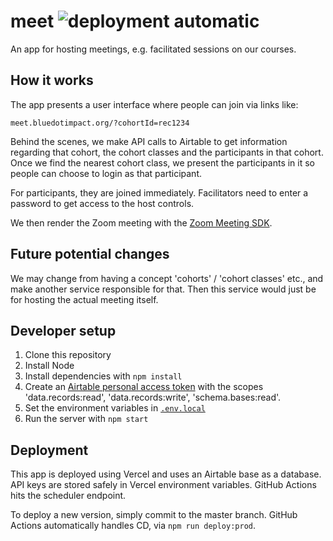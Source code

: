 # meet ![deployment automatic](https://img.shields.io/badge/deployment-automatic-success)

An app for hosting meetings, e.g. facilitated sessions on our courses.

## How it works

The app presents a user interface where people can join via links like:

```
meet.bluedotimpact.org/?cohortId=rec1234
```

Behind the scenes, we make API calls to Airtable to get information regarding that cohort, the cohort classes and the participants in that cohort. Once we find the nearest cohort class, we present the participants in it so people can choose to login as that participant.

For participants, they are joined immediately. Facilitators need to enter a password to get access to the host controls.

We then render the Zoom meeting with the [Zoom Meeting SDK](https://developers.zoom.us/docs/meeting-sdk/web/).

## Future potential changes

We may change from having a concept 'cohorts' / 'cohort classes' etc., and make another service responsible for that. Then this service would just be for hosting the actual meeting itself.

## Developer setup

1. Clone this repository
2. Install Node
3. Install dependencies with `npm install`
4. Create an [Airtable personal access token](https://support.airtable.com/docs/creating-and-using-api-keys-and-access-tokens) with the scopes 'data.records:read', 'data.records:write', 'schema.bases:read'.
5. Set the environment variables in [`.env.local`](./.env.local)
6. Run the server with `npm start`

## Deployment

This app is deployed using Vercel and uses an Airtable base as a database. API keys are stored safely in Vercel environment variables. GitHub Actions hits the scheduler endpoint.

To deploy a new version, simply commit to the master branch. GitHub Actions automatically handles CD, via `npm run deploy:prod`.
